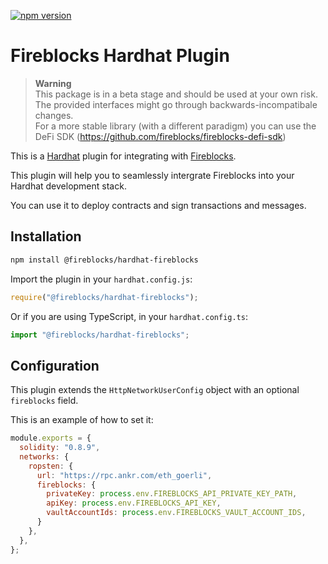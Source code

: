 [![npm version](https://badge.fury.io/js/@fireblocks%2Fhardhat-fireblocks.svg)](https://badge.fury.io/js/@fireblocks%2Fhardhat-fireblocks)

# Fireblocks Hardhat Plugin
> **Warning**  
> This package is in a beta stage and should be used at your own risk.  
> The provided interfaces might go through backwards-incompatibale changes.  
> For a more stable library (with a different paradigm) you can use the DeFi SDK (https://github.com/fireblocks/fireblocks-defi-sdk)

This is a [Hardhat](https://hardhat.org/) plugin for integrating with [Fireblocks](https://www.fireblocks.com/).

This plugin will help you to seamlessly intergrate Fireblocks into your Hardhat development stack.

You can use it to deploy contracts and sign transactions and messages.

## Installation

```bash
npm install @fireblocks/hardhat-fireblocks
```

Import the plugin in your `hardhat.config.js`:

```js
require("@fireblocks/hardhat-fireblocks");
```

Or if you are using TypeScript, in your `hardhat.config.ts`:

```ts
import "@fireblocks/hardhat-fireblocks";
```

## Configuration

This plugin extends the `HttpNetworkUserConfig` object with an optional
`fireblocks` field.

This is an example of how to set it:

```js
module.exports = {
  solidity: "0.8.9",
  networks: {
    ropsten: {
      url: "https://rpc.ankr.com/eth_goerli",
      fireblocks: {
        privateKey: process.env.FIREBLOCKS_API_PRIVATE_KEY_PATH,
        apiKey: process.env.FIREBLOCKS_API_KEY,
        vaultAccountIds: process.env.FIREBLOCKS_VAULT_ACCOUNT_IDS,
      }
    },
  },
};
```

